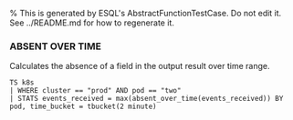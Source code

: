 % This is generated by ESQL's AbstractFunctionTestCase. Do not edit it. See ../README.md for how to regenerate it.

### ABSENT OVER TIME
Calculates the absence of a field in the output result over time range.

```esql
TS k8s
| WHERE cluster == "prod" AND pod == "two"
| STATS events_received = max(absent_over_time(events_received)) BY pod, time_bucket = tbucket(2 minute)
```
